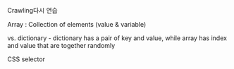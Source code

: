 Crawling다시 연습



Array : Collection of elements (value & variable)

vs. dictionary - dictionary has a pair of key and value, while array has index and value that are together randomly



CSS selector 